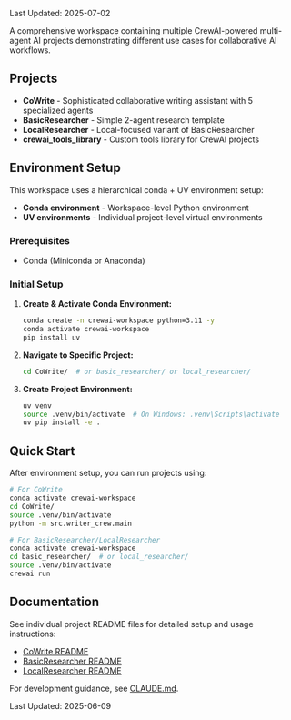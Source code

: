 Last Updated: 2025-07-02

A comprehensive workspace containing multiple CrewAI-powered multi-agent AI projects demonstrating different use cases for collaborative AI workflows.

## Projects

- **CoWrite** - Sophisticated collaborative writing assistant with 5 specialized agents
- **BasicResearcher** - Simple 2-agent research template  
- **LocalResearcher** - Local-focused variant of BasicResearcher
- **crewai_tools_library** - Custom tools library for CrewAI projects

## Environment Setup

This workspace uses a hierarchical conda + UV environment setup:
- **Conda environment** - Workspace-level Python environment
- **UV environments** - Individual project-level virtual environments

### Prerequisites
- Conda (Miniconda or Anaconda)

### Initial Setup

1. **Create & Activate Conda Environment:**
   ```bash
   conda create -n crewai-workspace python=3.11 -y
   conda activate crewai-workspace
   pip install uv
   ```

2. **Navigate to Specific Project:**
   ```bash
   cd CoWrite/  # or basic_researcher/ or local_researcher/
   ```

3. **Create Project Environment:**
   ```bash
   uv venv
   source .venv/bin/activate  # On Windows: .venv\Scripts\activate
   uv pip install -e .
   ```

## Quick Start

After environment setup, you can run projects using:

```bash
# For CoWrite
conda activate crewai-workspace
cd CoWrite/
source .venv/bin/activate
python -m src.writer_crew.main

# For BasicResearcher/LocalResearcher  
conda activate crewai-workspace
cd basic_researcher/  # or local_researcher/
source .venv/bin/activate
crewai run
```

## Documentation

See individual project README files for detailed setup and usage instructions:
- [CoWrite README](./CoWrite/README.md)
- [BasicResearcher README](./basic_researcher/README.md)
- [LocalResearcher README](./local_researcher/README.md)

For development guidance, see [CLAUDE.md](./CLAUDE.md).

Last Updated: 2025-06-09
